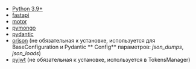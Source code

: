 - [Python 3.9+](https://www.python.org/downloads/)
- [fastapi](https://fastapi.tiangolo.com/)
- [motor](https://motor.readthedocs.io/en/stable/index.html)
- [pymongo](https://pymongo.readthedocs.io/en/stable/)
- [pydantic](https://pydantic-docs.helpmanual.io/)
- [orjson](https://github.com/ijl/orjson) (не обязательная к установке, используется для BaseConfiguration и Pydantic **
  Config** параметров: *json_dumps*, *json_loads*)
- [pyjwt](https://pyjwt.readthedocs.io/en/stable/) (не обязательная к установке, используется в TokensManager)